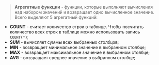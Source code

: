 > **Агрегатные функции** - функции, которые выполняют вычисления над набором значений и возвращает одно вычисленное значение. Всего выделяют 5 агрегатный функций:

- **COUNT** - считает количество строк в таблице. Чтобы посчитать количество всех строк в таблице можно использовать запись `COUNT(*)`;
- **SUM** - вычисляет суммы всех выбранных столбцов;
- **MIN** - возвращает минимальное значение в выбранном столбце;
- **MAX** - возвращает максимальное значение в выбранном столбце;
- **AVG** - возвращает среднее значение в выбранном столбце;